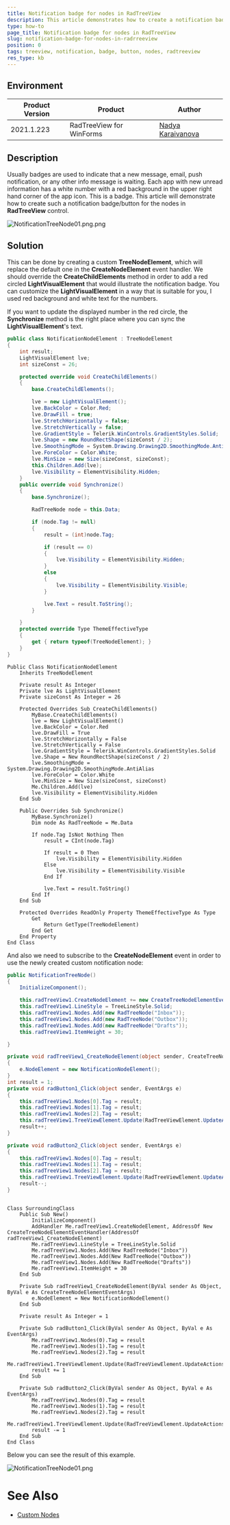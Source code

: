 ```yaml
---
title: Notification badge for nodes in RadTreeView
description: This article demonstrates how to create a notification badge for the node elements in RadTreeView
type: how-to
page_title: Notification badge for nodes in RadTreeView
slug: notification-badge-for-nodes-in-radrreeview
position: 0
tags: treeview, notification, badge, button, nodes, radtreeview
res_type: kb
---
```


## Environment
 
|Product Version|Product|Author|
|----|----|----|
|2021.1.223|RadTreeView for WinForms|[Nadya Karaivanova](https://www.telerik.com/blogs/author/nadya-karaivanova)|
 
## Description

Usually badges are used to indicate that a new message, email, push notification, or any other  info message is waiting. Each app with new unread information has a white number with a red background in the upper right hand corner of the app icon. This is a badge. This article will demonstrate how to create such a notification badge/button for the nodes in **RadTreeView** control.

![NotificationTreeNode01.png.png](images/NotificationTreeNode01.png)
 
## Solution 

This can be done by creating a custom **TreeNodeElement**, which will replace the default one in the **CreateNodeElement** event handler. We should override the **CreateChildElements** method in order to add a red circled **LightVisualElement** that would illustrate the notification badge. You can customize the **LightVisualElement** in a way that is suitable for you, I used red background and white text for the numbers. 

If you want to update the displayed number in the red circle, the **Synchronize** method is the right place where you can sync the **LightVisualElement**'s text.

````C#
public class NotificationNodeElement : TreeNodeElement
{
    int result;
    LightVisualElement lve;
    int sizeConst = 26;

    protected override void CreateChildElements()
    {
        base.CreateChildElements();

        lve = new LightVisualElement();
        lve.BackColor = Color.Red;
        lve.DrawFill = true;
        lve.StretchHorizontally = false;
        lve.StretchVertically = false;
        lve.GradientStyle = Telerik.WinControls.GradientStyles.Solid;
        lve.Shape = new RoundRectShape(sizeConst / 2);
        lve.SmoothingMode = System.Drawing.Drawing2D.SmoothingMode.AntiAlias;
        lve.ForeColor = Color.White;
        lve.MinSize = new Size(sizeConst, sizeConst);
        this.Children.Add(lve);
        lve.Visibility = ElementVisibility.Hidden;
    }
    public override void Synchronize()
    {
        base.Synchronize();

        RadTreeNode node = this.Data;

        if (node.Tag != null)
        {
            result = (int)node.Tag;

            if (result == 0)
            {
                lve.Visibility = ElementVisibility.Hidden;
            }
            else
            {
                lve.Visibility = ElementVisibility.Visible;
            }

            lve.Text = result.ToString();
        }

    }
    protected override Type ThemeEffectiveType
    {
        get { return typeof(TreeNodeElement); }
    }
}

````
````VB.NET
Public Class NotificationNodeElement
    Inherits TreeNodeElement

    Private result As Integer
    Private lve As LightVisualElement
    Private sizeConst As Integer = 26

    Protected Overrides Sub CreateChildElements()
        MyBase.CreateChildElements()
        lve = New LightVisualElement()
        lve.BackColor = Color.Red
        lve.DrawFill = True
        lve.StretchHorizontally = False
        lve.StretchVertically = False
        lve.GradientStyle = Telerik.WinControls.GradientStyles.Solid
        lve.Shape = New RoundRectShape(sizeConst / 2)
        lve.SmoothingMode = System.Drawing.Drawing2D.SmoothingMode.AntiAlias
        lve.ForeColor = Color.White
        lve.MinSize = New Size(sizeConst, sizeConst)
        Me.Children.Add(lve)
        lve.Visibility = ElementVisibility.Hidden
    End Sub

    Public Overrides Sub Synchronize()
        MyBase.Synchronize()
        Dim node As RadTreeNode = Me.Data

        If node.Tag IsNot Nothing Then
            result = CInt(node.Tag)

            If result = 0 Then
                lve.Visibility = ElementVisibility.Hidden
            Else
                lve.Visibility = ElementVisibility.Visible
            End If

            lve.Text = result.ToString()
        End If
    End Sub

    Protected Overrides ReadOnly Property ThemeEffectiveType As Type
        Get
            Return GetType(TreeNodeElement)
        End Get
    End Property
End Class

````

And also we need to subscribe to the **CreateNodeElement** event in order to use the newly created custom notification node:

````C#
public NotificationTreeNode()
{
    InitializeComponent();

    this.radTreeView1.CreateNodeElement += new CreateTreeNodeElementEventHandler(radTreeView1_CreateNodeElement);
    this.radTreeView1.LineStyle = TreeLineStyle.Solid;
    this.radTreeView1.Nodes.Add(new RadTreeNode("Inbox"));
    this.radTreeView1.Nodes.Add(new RadTreeNode("Outbox"));
    this.radTreeView1.Nodes.Add(new RadTreeNode("Drafts"));
    this.radTreeView1.ItemHeight = 30;

}

private void radTreeView1_CreateNodeElement(object sender, CreateTreeNodeElementEventArgs e)
{
    e.NodeElement = new NotificationNodeElement();
}
int result = 1;
private void radButton1_Click(object sender, EventArgs e)
{
    this.radTreeView1.Nodes[0].Tag = result;
    this.radTreeView1.Nodes[1].Tag = result;
    this.radTreeView1.Nodes[2].Tag = result;
    this.radTreeView1.TreeViewElement.Update(RadTreeViewElement.UpdateActions.StateChanged);
    result++;
}

private void radButton2_Click(object sender, EventArgs e)
{
    this.radTreeView1.Nodes[0].Tag = result;
    this.radTreeView1.Nodes[1].Tag = result;
    this.radTreeView1.Nodes[2].Tag = result;
    this.radTreeView1.TreeViewElement.Update(RadTreeViewElement.UpdateActions.StateChanged);
    result--;
}

````
````VB.NET

Class SurroundingClass
    Public Sub New()
        InitializeComponent()
        AddHandler Me.radTreeView1.CreateNodeElement, AddressOf New CreateTreeNodeElementEventHandler(AddressOf radTreeView1_CreateNodeElement)
        Me.radTreeView1.LineStyle = TreeLineStyle.Solid
        Me.radTreeView1.Nodes.Add(New RadTreeNode("Inbox"))
        Me.radTreeView1.Nodes.Add(New RadTreeNode("Outbox"))
        Me.radTreeView1.Nodes.Add(New RadTreeNode("Drafts"))
        Me.radTreeView1.ItemHeight = 30
    End Sub

    Private Sub radTreeView1_CreateNodeElement(ByVal sender As Object, ByVal e As CreateTreeNodeElementEventArgs)
        e.NodeElement = New NotificationNodeElement()
    End Sub

    Private result As Integer = 1

    Private Sub radButton1_Click(ByVal sender As Object, ByVal e As EventArgs)
        Me.radTreeView1.Nodes(0).Tag = result
        Me.radTreeView1.Nodes(1).Tag = result
        Me.radTreeView1.Nodes(2).Tag = result
        Me.radTreeView1.TreeViewElement.Update(RadTreeViewElement.UpdateActions.StateChanged)
        result += 1
    End Sub

    Private Sub radButton2_Click(ByVal sender As Object, ByVal e As EventArgs)
        Me.radTreeView1.Nodes(0).Tag = result
        Me.radTreeView1.Nodes(1).Tag = result
        Me.radTreeView1.Nodes(2).Tag = result
        Me.radTreeView1.TreeViewElement.Update(RadTreeViewElement.UpdateActions.StateChanged)
        result -= 1
    End Sub
End Class

````

Below you can see the result of this example.

![NotificationTreeNode01.png](images/NotificationTreeNode02.gif)

# See Also

* [Custom Nodes](https://docs.telerik.com/devtools/winforms/controls/treeview/working-with-nodes/custom-nodes)

